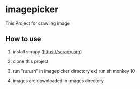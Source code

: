 # imagepicker
This Project for crawling image

## How to use
1. install scrapy (https://scrapy.org)

2. clone this project

3. run "run.sh" in imagepicker directory ex) run.sh monkey 10

4. images are downloaded in images directory

